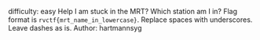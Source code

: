 difficulty: easy
Help I am stuck in the MRT? Which station am I in? Flag format is `rvctf{mrt_name_in_lowercase}`. Replace spaces with underscores. Leave dashes as is.
Author: hartmannsyg